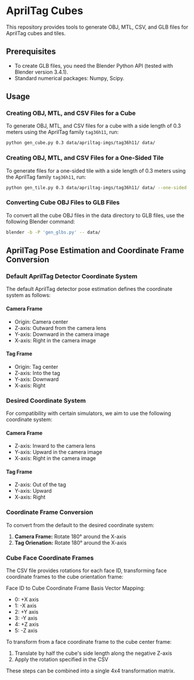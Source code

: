 # AprilTag Cubes

This repository provides tools to generate OBJ, MTL, CSV, and GLB files for AprilTag cubes and tiles. 

## Prerequisites

- To create GLB files, you need the Blender Python API (tested with Blender version 3.4.1).
- Standard numerical packages: Numpy, Scipy.

## Usage

### Creating OBJ, MTL, and CSV Files for a Cube

To generate OBJ, MTL, and CSV files for a cube with a side length of 0.3 meters using the AprilTag family `tag36h11`, run:

```bash
python gen_cube.py 0.3 data/apriltag-imgs/tag36h11/ data/
```

### Creating OBJ, MTL, and CSV Files for a One-Sided Tile

To generate files for a one-sided tile with a side length of 0.3 meters using the AprilTag family `tag36h11`, run:

```bash
python gen_tile.py 0.3 data/apriltag-imgs/tag36h11/ data/ --one-sided
```

### Converting Cube OBJ Files to GLB Files

To convert all the cube OBJ files in the data directory to GLB files, use the following Blender command:

```bash
blender -b -P 'gen_glbs.py' -- data/
```

## AprilTag Pose Estimation and Coordinate Frame Conversion

### Default AprilTag Detector Coordinate System

The default AprilTag detector pose estimation defines the coordinate system as follows:

#### Camera Frame
- Origin: Camera center
- Z-axis: Outward from the camera lens
- Y-axis: Downward in the camera image
- X-axis: Right in the camera image

#### Tag Frame
- Origin: Tag center
- Z-axis: Into the tag
- Y-axis: Downward
- X-axis: Right

### Desired Coordinate System

For compatibility with certain simulators, we aim to use the following coordinate system:

#### Camera Frame
- Z-axis: Inward to the camera lens
- Y-axis: Upward in the camera image
- X-axis: Right in the camera image

#### Tag Frame
- Z-axis: Out of the tag
- Y-axis: Upward
- X-axis: Right

### Coordinate Frame Conversion

To convert from the default to the desired coordinate system:

1. **Camera Frame:** Rotate 180° around the X-axis
2. **Tag Orienation:** Rotate 180° around the X-axis

### Cube Face Coordinate Frames

The CSV file provides rotations for each face ID, transforming face coordinate frames to the cube orientation frame:

Face ID to Cube Coordinate Frame Basis Vector Mapping:
- 0: +X axis
- 1: -X axis
- 2: +Y axis
- 3: -Y axis
- 4: +Z axis
- 5: -Z axis

To transform from a face coordinate frame to the cube center frame:

1. Translate by half the cube's side length along the negative Z-axis
2. Apply the rotation specified in the CSV

These steps can be combined into a single 4x4 transformation matrix.